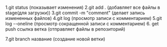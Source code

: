 1.git status (показывает изменения)
2.git add . (добавляет все файлы в stage(для загрузки))
3.git commit -m "comment" (делает запись измененных файлов)
4.git log (просмотр записи с комментарием)
5.git log --oneline (просмотр сокращенной записи с комментарием) 6. get push ссылка ветка (отправляет файлы в репозиторий)

7.git branch название (создание новой ветки)
